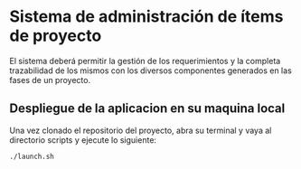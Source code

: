 
# Sistema de administración de ítems de proyecto

El sistema deberá permitir la gestión de los requerimientos y la completa trazabilidad de los mismos
con los diversos componentes generados en las fases de un proyecto. 

## Despliegue de la aplicacion en su maquina local 
Una vez clonado el repositorio del proyecto, abra su terminal y vaya al directorio scripts y ejecute lo siguiente: 
```bash
./launch.sh
```